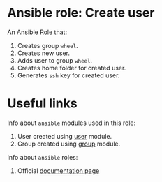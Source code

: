 # Ansible role: Create user

An Ansible Role that:
1. Creates group `wheel`.
2. Creates new user.
3. Adds user to group `wheel`.
3. Creates home folder for created user.
3. Generates `ssh` key for created user.

# Useful links

Info about `ansible` modules used in this role:
1. User created using [user](https://docs.ansible.com/ansible/latest/modules/user_module.html) module.
2. Group created using [group](https://docs.ansible.com/ansible/latest/modules/group_module.html) module.

Info about `ansible` roles:
1. Official [documentation page](https://docs.ansible.com/ansible/latest/user_guide/playbooks_reuse_roles.html)
